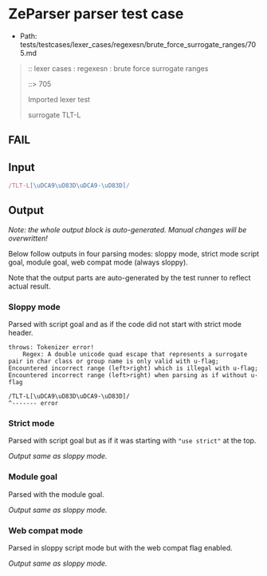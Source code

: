 # ZeParser parser test case

- Path: tests/testcases/lexer_cases/regexesn/brute_force_surrogate_ranges/705.md

> :: lexer cases : regexesn : brute force surrogate ranges
>
> ::> 705
>
> Imported lexer test
>
> surrogate TLT-L

## FAIL

## Input

`````js
/TLT-L[\uDCA9\uD83D\uDCA9-\uD83D]/
`````

## Output

_Note: the whole output block is auto-generated. Manual changes will be overwritten!_

Below follow outputs in four parsing modes: sloppy mode, strict mode script goal, module goal, web compat mode (always sloppy).

Note that the output parts are auto-generated by the test runner to reflect actual result.

### Sloppy mode

Parsed with script goal and as if the code did not start with strict mode header.

`````
throws: Tokenizer error!
    Regex: A double unicode quad escape that represents a surrogate pair in char class or group name is only valid with u-flag; Encountered incorrect range (left>right) which is illegal with u-flag; Encountered incorrect range (left>right) when parsing as if without u-flag

/TLT-L[\uDCA9\uD83D\uDCA9-\uD83D]/
^------- error
`````

### Strict mode

Parsed with script goal but as if it was starting with `"use strict"` at the top.

_Output same as sloppy mode._

### Module goal

Parsed with the module goal.

_Output same as sloppy mode._

### Web compat mode

Parsed in sloppy script mode but with the web compat flag enabled.

_Output same as sloppy mode._
